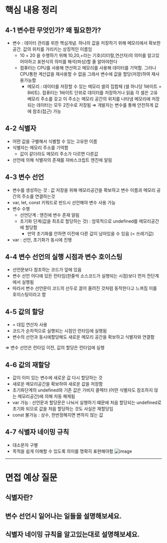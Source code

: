 # 핵심 내용 정리

## 4-1 변수란 무엇인가? 왜 필요한가?

- 변수 : 데이터 관리를 위한 핵심개념. 하나의 값을 저장하기 위해 메모리에서 확보한 공간. 값의 위치를 가리키는 상징적인 이름임
  - 10 + 20 을 수행하기 위해 10,20,+라는 기호(리터럴,연산자)의 의미를 알고있어야하고 표현식의 의미를 해석(파싱)할 줄 알아야한다
  - 컴퓨터는 CPU를 사용해 연산하고 메모리를 사용해 데이터를 기억함. 그러나 CPU통한 계산값을 재사용할 수 없음 그래서 변수에 값을 할당(저장)하여 재사용가능함
    - 메모리 : 데이터를 저장할 수 있는 메모리 셀의 집합체 (셀 하나당 1바이트 = 8비트). 컴퓨터는 1바이트 단위로 데이터를 저장하거나 읽음
      각 셀은 고유 베모리 주소를 갖고 이 주소는 메모리 공간의 위치를 나타냄
      메모리에 저장되는 데이터는 모두 2진수로 저장됨
      ⇒ 개발자는 변수를 통해 안전하게 값에 참조(접근) 가능

## 4-2 식별자

- 어떤 값을 구별해서 식별할 수 있는 고유한 이름
- 식별자는 메모리 주소를 기억함
  - 값이 같더라도 메모리 주소가 다르면 다른값
- 선언에 의해 식별자의 존재를 자바스크립트 엔진에 알림

## 4-3 변수 선언

- 변수를 생성하는 것 : 값 저장을 위해 메모리공간을 확보하고 변수 이름과 메모리 공간의 주소를 연결하는것
- var, let, const 키워드로 반드시 선언해야 변수 사용 가능
- 변수 수행
  - 선언단계 : 엔진에 변수 존재 알림
  - 초기화 단계(값을 최초로 할당하는 것) : 암묵적으로 undefined를 메모리공간에 할당함
    - 만약 초기화를 안하면 이전에 다른 값이 남아있을 수 있음 (= 쓰레기값)
- var : 선언, 초기화가 동시에 진행

## 4-4 변수 선언의 실행 시점과 변수 호이스팅

- 선언문보다 참조하는 코드가 앞에 있음
- 변수 선언 어디에 있든 런타임(한줄씩 소스코드가 실행되는 시점)보다 먼저 전단계에서 실행됨
- 따라서 변수 선언문이 코드의 선두로 끌어 올려진 것처럼 동작한다고 느껴짐 이를 호이스팅이라고 함

## 4-5 값의 할당

- = 대입 연산자 사용
- 코드가 순차적으로 실행되는 시점인 런타임에 실행됨
- 변수의 선언과 동시에할당해도 새로운 메모리 공간을 확보하고 식별자와 연결함

⇒ 변수 선언은 런타임 이전, 값의 할당은 런타임에 실행

## 4-6 값의 재할당

- 값이 이미 있는 변수에 새로운 값 다시 할당하는 것
- 새로운 메모리공간을 확보하여 새로운 값을 저장함
- 초기화단계의 undefined와 기존 값은 가비지 콜렉터 (어떤 식별자도 참조하지 않는 메모리공간)에 의해 자동 해제됨
- var 가능 : 선언문과 할당문은 나눠서 실행하기 떄문에 처음 할당되는 undefined로 초기화 되므로 값을 처음 할당하는 것도 사실은 재할당임
- const 불가능 : 상수, 한번정해지면 변하지 않는 값

## 4-7 식별자 네이밍 규칙

- 대소문자 구별
- 목적을 쉽게 이해할 수 있도록 의미를 명확히 표현해야함
  ![image](https://github.com/KingJiwon/js_deep_dive/assets/84695884/17d7250d-3811-492c-9a81-d8087be244d3)

---

# 면접 예상 질문

## 식별자란?

## 변수 선언시 일어나는 일들을 설명해보세요.

## 식별자 네이밍 규칙을 알고있는대로 설명해보세요.

